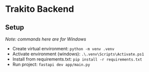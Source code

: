 # Trakito Backend

## Setup

_Note: commands here are for Windows_
- Create virtual environment: `python -m venv .venv`
- Activate environment (windows): `.\.venv\Scripts\Activate.ps1`
- Install from requirements.txt: `pip install -r requirements.txt`
- Run project: `fastapi dev app/main.py`